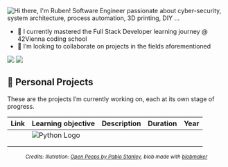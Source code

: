 
![Hi there, I'm Ruben! Software Engineer passionate about cyber-security, system architecture, process automation, 3D printing, DIY ...](test.png)

- 🌱 I currently mastered the Full Stack Developer learning journey @ 42Vienna coding school
- 💞️ I’m looking to collaborate on projects in the fields aforementioned

![](http://github-profile-summary-cards.vercel.app/api/cards/stats?username=rubenpin90&theme=nord_dark) ![](http://github-profile-summary-cards.vercel.app/api/cards/repos-per-language?username=rubenpin90&theme=nord_dark)

## 🌱 Personal Projects

These are the projects I’m currently working on, each at its own stage of progress.

| Link | Learning objective                                                                                        | Description | Duration | Year |
|------|-----------------------------------------------------------------------------------------------------------|-------------|----------|------|
|      | ![Python Logo](https://img.shields.io/badge/-Python-008000?style=flat-square&logo=Python&logoColor=white) |             |          |      |
|      |                                                                                                           |             |          |      |
|      |                                                                                                           |             |          |      |



<p align="center"><sub><em>Credits: Illutration: <a href="https://blush.design/collections/open-peeps/open-peeps">Open Peeps by Pablo Stanley</a>, blob made with <a href="https://www.blobmaker.app/">blobmaker</a></em></sub></p>
